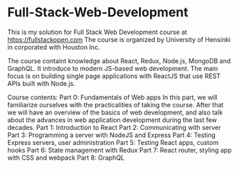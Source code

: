 # Full-Stack-Web-Development
This is my solution for Full Stack Web Development course at https://fullstackopen.com 
The course is organized by University of Hensinki in corporated with Houston Inc.

The course containt knowledge about React, Redux, Node.js, MongoDB and GraphQL. It introduce to modern JS-based web development.
The main focus is on building single page applications with ReactJS that use REST APIs built with Node.js.

Course contents:
Part 0: Fundamentals of Web apps
In this part, we will familiarize ourselves with the practicalities of taking the course. After that we will have an overview of the basics of web development, and also talk about the advances in web application development during the last few decades.
Part 1: Introduction to React
Part 2: Communicating with server
Part 3: Programming a server with NodeJS and Express
Part 4: Testing Express servers, user administration
Part 5: Testing React apps, custom hooks
Part 6: State management with Redux
Part 7: React router, styling app with CSS and webpack
Part 8: GraphQL
